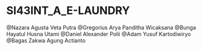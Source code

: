 # SI43INT_A_E-LAUNDRY
@Nazara Agusta Veta Putra
@Gregorius Arya Panditha Wicaksana
@Bunga Hayatul Husna Utami
@Daniel Alexander Polii
@Adam Yusuf Kartodiwiryo
@Bagas Zakwa Agung Actianto
